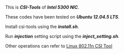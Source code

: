 This is ***CSI-Tools*** of ***Intel 5300 NIC***.

These codes have been tested on ***Ubuntu 12.04.5 LTS***.

Install csi-tools using the ***install.sh***.

Run ***injection*** setting script using the ***inject_setting.sh***.

Other operations can refer to [Linux 802.11n CSI Tool](http://dhalperi.github.io/linux-80211n-csitool/index.html)
